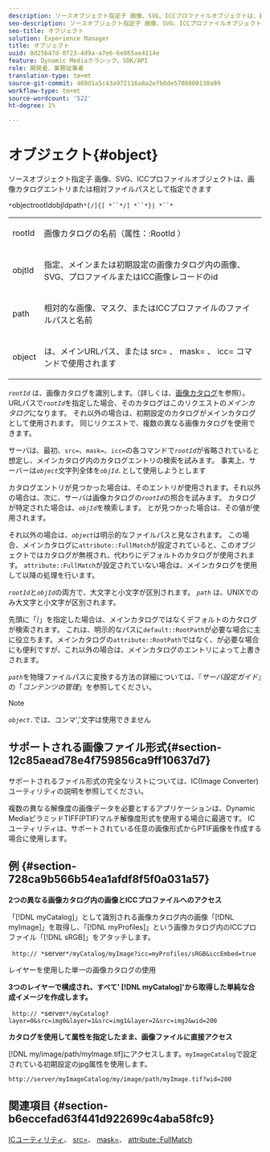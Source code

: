 ```yaml
---
description: ソースオブジェクト指定子 画像、SVG、ICCプロファイルオブジェクトは、画像カタログエントリまたは相対ファイルパスとして指定できます
seo-description: ソースオブジェクト指定子 画像、SVG、ICCプロファイルオブジェクトは、画像カタログエントリまたは相対ファイルパスとして指定できます
seo-title: オブジェクト
solution: Experience Manager
title: オブジェクト
uuid: 8d25b47d-0f23-4d9a-a7e6-6e865ae4114e
feature: Dynamic Mediaクラシック，SDK/API
role: 開発者、業務従事者
translation-type: tm+mt
source-git-commit: 469d1a5c43a972116a8a2efb0de5708800130a99
workflow-type: tm+mt
source-wordcount: '522'
ht-degree: 1%

---
```



# オブジェクト{#object}

ソースオブジェクト指定子 画像、SVG、ICCプロファイルオブジェクトは、画像カタログエントリまたは相対ファイルパスとして指定できます

`*`objectrootIdobjIdpath`*[/]{[ *``*/] *``*}| *``*`

<table id="simpletable_A8B9B4D508B94BE5B7F6112F0A5F8270"> 
 <tr class="strow"> 
  <td class="stentry"> <p> <span class="codeph"> <span class="varname"> rootId  </span> </span> </p> </td> 
  <td class="stentry"> <p>画像カタログの名前（<span class="codeph">属性：:RootId </span>） </p> </td> 
 </tr> 
 <tr class="strow"> 
  <td class="stentry"> <p> <span class="codeph"> <span class="varname"> objtId  </span> </span> </p> </td> 
  <td class="stentry"> <p>指定、メインまたは初期設定の画像カタログ内の画像、SVG、プロファイルまたはICC画像レコードのid </p> </td> 
 </tr> 
 <tr class="strow"> 
  <td class="stentry"> <p> <span class="codeph"> <span class="varname"> path  </span> </span> </p> </td> 
  <td class="stentry"> <p>相対的な画像、マスク、またはICCプロファイルのファイルパスと名前 </p> </td> 
 </tr> 
 <tr class="strow"> 
  <td class="stentry"> <p> <span class="codeph"> <span class="varname"> object  </span> </span> </p> </td> 
  <td class="stentry"> <p>は、メインURLパス、または<span class="codeph"> src= </span>、<span class="codeph"> mask= </span>、<span class="codeph"> icc= </span>コマンドで使用されます </p> </td> 
 </tr> 
</table>

*`rootId`* は、画像カタログを識別します。（詳しくは、[画像カタログ](../../../../../is-api/image-catalog/image-serving-api-ref/c-image-catalog-reference/c-overview/c-overview.md#concept-9ce2b6a133de45f783e95cabc5810ac3)を参照）。 URLパスで&#x200B;*`rootId`*&#x200B;を指定した場合、そのカタログはこのリクエストの&#x200B;*メインカタログ*&#x200B;になります。 それ以外の場合は、初期設定のカタログがメインカタログとして使用されます。 同じリクエストで、複数の異なる画像カタログを使用できます。

サーバは、最初、`src=`、`mask=`、`icc=`の各コマンドで&#x200B;*`rootId`*&#x200B;が省略されていると想定し、メインカタログ内のカタログエントリの検索を試みます。 事実上、サーバーは&#x200B;*`object`*&#x200B;文字列全体を&#x200B;*`objId.`*&#x200B;として使用しようとします

カタログエントリが見つかった場合は、そのエントリが使用されます。それ以外の場合は、次に、サーバは画像カタログの&#x200B;*`rootId`*&#x200B;の照合を試みます。 カタログが特定された場合は、*`objId`*&#x200B;を検索します。 とが見つかった場合は、その値が使用されます。

それ以外の場合は、*`object`*&#x200B;は明示的なファイルパスと見なされます。 この場合、メインカタログに`attribute::FullMatch`が設定されていると、このオブジェクトではカタログが無視され、代わりにデフォルトのカタログが使用されます。 `attribute::FullMatch`が設定されていない場合は、メインカタログを使用して以降の処理を行います。

*`rootId`*&#x200B;と&#x200B;*`objId`*&#x200B;の両方で、大文字と小文字が区別されます。 *`path`* は、UNIXでのみ大文字と小文字が区別されます。

先頭に「/」を指定した場合は、メインカタログではなくデフォルトのカタログが検索されます。 これは、明示的なパスに`default::RootPath`が必要な場合に主に役立ちます。メインカタログの`attribute::RootPath`ではなく、が必要な場合にも便利ですが、これ以外の場合は、メインカタログのエントリによって上書きされます。

*`path`*&#x200B;を物理ファイルパスに変換する方法の詳細については、『*サーバ設定ガイド*』の「*コンテンツの管理*」を参照してください。

>[!NOTE]
>
>*`object.`*&#x200B;では、コンマ&#39;,&#39;文字は使用できません

## サポートされる画像ファイル形式{#section-12c85aead78e4f759856ca9ff10637d7}

サポートされるファイル形式の完全なリストについては、IC(Image Converter)ユーティリティの説明を参照してください。

複数の異なる解像度の画像データを必要とするアプリケーションは、Dynamic MediaピラミッドTIFF(PTIF)マルチ解像度形式を使用する場合に最適です。 ICユーティリティは、サポートされている任意の画像形式からPTIF画像を作成する場合に使用します。

## 例 {#section-728ca9b566b54ea1afdf8f5f0a031a57}

**2つの異なる画像カタログ内の画像とICCプロファイルへのアクセス**

「[!DNL myCatalog]」として識別される画像カタログ内の画像「[!DNL myImage]」を取得し、「[!DNL myProfiles]」という画像カタログ内のICCプロファイル「[!DNL sRGB]」をアタッチします。

` http:// *`server`*/myCatalog/myImage?icc=myProfiles/sRGB&iccEmbed=true`

レイヤーを使用した単一の画像カタログの使用

**3つのレイヤーで構成され、すべて&#39; [!DNL myCatalog]&#39;から取得した単純な合成イメージを作成します。**

` http:// *`server`*/myCatalog?layer=0&src=img0&layer=1&src=img1&layer=2&src=img2&wid=200`

**カタログを使用して属性を指定したまま、画像ファイルに直接アクセス**

[!DNL my/image/path/myImage.tif]にアクセスします。`myImageCatalog`で設定されている初期設定のjpg属性を使用します。

`http://server/myImageCatalog/my/image/path/myImage.tif?wid=200`

## 関連項目 {#section-b6eccefad63f441d922699c4aba58fc9}

[ICユーティリティ](../../../../../is-api/is-utils/utilities/r-ic.md#reference-de9f43c63a8f48f1a755ff1760af8b7b)、 [src=](../../../../../is-api/http-ref/image-serving-api-ref/c-http-protocol-reference/c-command-reference/r-src.md#reference-f6506637778c4c69bf106a7924a91ab1)、 [mask=](../../../../../is-api/http-ref/image-serving-api-ref/c-http-protocol-reference/c-command-reference/r-mask.md#reference-922254e027404fb890b850e2723ee06e)、 [attribute::FullMatch](../../../../../is-api/image-catalog/image-serving-api-ref/c-image-catalog-reference/c-attributes-reference/r-fullmatch.md#reference-c3a72f31672a48b386943d6781cf50d7)
